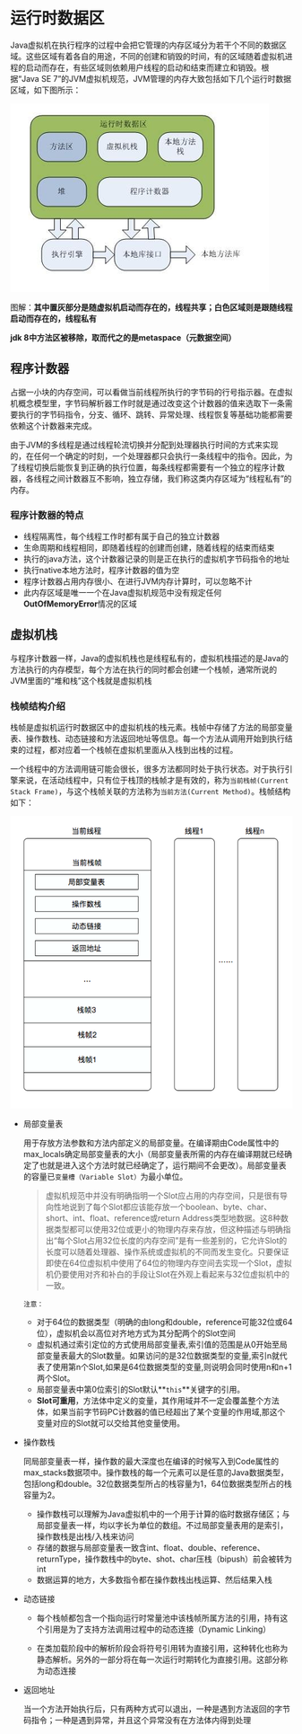 # 运行时数据区

Java虚拟机在执行程序的过程中会把它管理的内存区域分为若干个不同的数据区域。这些区域有着各自的用途，不同的创建和销毁的时间，有的区域随着虚拟机进程的启动而存在，有些区域则依赖用户线程的启动和结束而建立和销毁。根据“Java SE 7”的JVM虚拟机规范，JVM管理的内存大致包括如下几个运行时数据区域，如下图所示：

![img](运行时数据区.assets/1326194-20180426163347176-898005313.png)

图解：**其中置灰部分是随虚拟机启动而存在的，线程共享；白色区域则是跟随线程启动而存在的，线程私有**

**jdk 8中方法区被移除，取而代之的是metaspace（元数据空间）**

## 程序计数器

占据一小块的内存空间，可以看做当前线程所执行的字节码的行号指示器。在虚拟机概念模型里，字节码解析器工作时就是通过改变这个计数器的值来选取下一条需要执行的字节码指令，分支、循环、跳转、异常处理、线程恢复等基础功能都需要依赖这个计数器来完成。

由于JVM的多线程是通过线程轮流切换并分配到处理器执行时间的方式来实现的，在任何一个确定的时刻，一个处理器都只会执行一条线程中的指令。因此，为了线程切换后能恢复到正确的执行位置，每条线程都需要有一个独立的程序计数器，各线程之间计数器互不影响，独立存储，我们称这类内存区域为“线程私有”的内存。

### 程序计数器的特点

- 线程隔离性，每个线程工作时都有属于自己的独立计数器
- 生命周期和线程相同，即随着线程的创建而创建，随着线程的结束而结束
- 执行的java方法，这个计数器记录的则是正在执行的虚拟机字节码指令的地址
- 执行native本地方法时，程序计数器的值为空
- 程序计数器占用内存很小、在进行JVM内存计算时，可以忽略不计
- 此内存区域是唯一一个在Java虚拟机规范中没有规定任何**OutOfMemoryError**情况的区域



## 虚拟机栈

与程序计数器一样，Java的虚拟机栈也是线程私有的，虚拟机栈描述的是Java的方法执行的内存模型，每个方法在执行的同时都会创建一个栈帧，通常所说的JVM里面的“堆和栈”这个栈就是虚拟机栈

### 栈帧结构介绍

栈帧是虚拟机运行时数据区中的虚拟机栈的栈元素。栈帧中存储了方法的局部变量表、操作数栈、动态链接和方法返回地址等信息。每一个方法从调用开始到执行结束的过程，都对应着一个栈帧在虚拟机里面从入栈到出栈的过程。

一个线程中的方法调用链可能会很长，很多方法都同时处于执行状态。对于执行引擎来说，在活动线程中，只有位于栈顶的栈帧才是有效的，称为`当前栈帧(Current Stack Frame)`，与这个栈帧关联的方法称为`当前方法(Current Method)`。栈帧结构如下：

![栈帧结构](运行时数据区.assets/栈帧结构.jpg)

- 局部变量表

  用于存放方法参数和方法内部定义的局部变量。在编译期由Code属性中的max_locals确定局部变量表的大小（局部变量表所需的内存在编译期就已经确定了也就是进入这个方法时就已经确定了，运行期间不会更改）。局部变量表的容量已`变量槽（Variable Slot）`为最小单位。

  > 虚拟机规范中并没有明确指明一个Slot应占用的内存空间，只是很有导向性地说到了每个Slot都应该能存放一个boolean、byte、char、short、int、float、reference或return Address类型地数据。这8种数据类型都可以使用32位或更小的物理内存来存放，但这种描述与明确指出“每个Slot占用32位长度的内存空间”是有一些差别的，它允许Slot的长度可以随着处理器、操作系统或虚拟机的不同而发生变化。只要保证即使在64位虚拟机中使用了64位的物理内存空间去实现一个Slot，虚拟机仍要使用对齐和补白的手段让Slot在外观上看起来与32位虚拟机中的一致。

  `注意：`

  - 对于64位的数据类型（明确的由long和double，reference可能32位或64位），虚拟机会以高位对齐地方式为其分配两个的Slot空间
  - 虚拟机通过索引定位的方式使用局部变量表,索引值的范围是从0开始至局部变量表最大的Slot数量。如果访问的是32位数据类型的变量,索引n就代表了使用第n个Slot,如果是64位数据类型的变量,则说明会同时使用n和n+1两个Slot。
  - 局部变量表中第0位索引的Slot默认**`this`**关键字的引用。
  - **Slot可重用**，方法体中定义的变量，其作用域并不一定会覆盖整个方法体，如果当前字节码PC计数器的值已经超出了某个变量的作用域,那这个变量对应的Slot就可以交给其他变量使用。

- 操作数栈

  同局部变量表一样，操作数的最大深度也在编译的时候写入到Code属性的max_stacks数据项中。操作数栈的每一个元素可以是任意的Java数据类型，包括long和double。32位数据类型所占的栈容量为1，64位数据类型所占的栈容量为2。

  - 操作数栈可以理解为Java虚拟机中的一个用于计算的临时数据存储区；与局部变量表一样，均以字长为单位的数组。不过局部变量表用的是索引，操作数栈是出栈/入栈来访问
  - 存储的数据与局部变量表一致含int、float、double、reference、returnType，操作数栈中的byte、shot、char压栈（bipush）前会被转为int
  - 数据运算的地方，大多数指令都在操作数栈出栈运算、然后结果入栈

- 动态链接

  - 每个栈帧都包含一个指向运行时常量池中该栈帧所属方法的引用，持有这个引用是为了支持方法调用过程中的动态连接（Dynamic Linking）

  - 在类加载阶段中的解析阶段会将符号引用转为直接引用，这种转化也称为静态解析。另外的一部分将在每一次运行时期转化为直接引用。这部分称为动态连接

- 返回地址

  当一个方法开始执行后，只有两种方式可以退出，一种是遇到方法返回的字节码指令；一种是遇到异常，并且这个异常没有在方法体内得到处理















